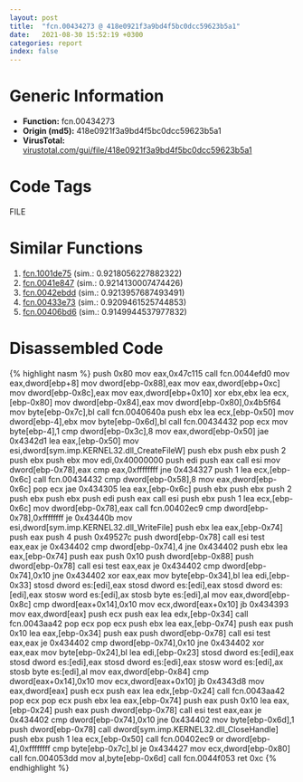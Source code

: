 ```yaml
---
layout: post
title:  "fcn.00434273 @ 418e0921f3a9bd4f5bc0dcc59623b5a1"
date:   2021-08-30 15:52:19 +0300
categories: report
index: false
---
```


# Generic Information
- **Function:** fcn.00434273
- **Origin (md5):** 418e0921f3a9bd4f5bc0dcc59623b5a1
- **VirusTotal:** [virustotal.com/gui/file/418e0921f3a9bd4f5bc0dcc59623b5a1][virustotal_ref]

# Code Tags
<span class="tag" id="FILE">FILE</span>


# Similar Functions

1. [fcn.1001de75][similar_1_ref] (sim.: 0.9218056227882322)
2. [fcn.0041e847][similar_2_ref] (sim.: 0.9214130007474426)
3. [fcn.0042ebdd][similar_3_ref] (sim.: 0.9213957687493491)
4. [fcn.00433e73][similar_4_ref] (sim.: 0.9209461525744853)
5. [fcn.00406bd6][similar_5_ref] (sim.: 0.9149944537977832)


# Disassembled Code

{% highlight nasm %}
push 0x80
mov eax,0x47c115
call fcn.0044efd0
mov eax,dword[ebp+8]
mov dword[ebp-0x88],eax
mov eax,dword[ebp+0xc]
mov dword[ebp-0x8c],eax
mov eax,dword[ebp+0x10]
xor ebx,ebx
lea ecx,[ebp-0x80]
mov dword[ebp-0x84],eax
mov dword[ebp-0x80],0x4b5f64
mov byte[ebp-0x7c],bl
call fcn.0040640a
push ebx
lea ecx,[ebp-0x50]
mov dword[ebp-4],ebx
mov byte[ebp-0x6d],bl
call fcn.00434432
pop ecx
mov byte[ebp-4],1
cmp dword[ebp-0x3c],8
mov eax,dword[ebp-0x50]
jae 0x4342d1
lea eax,[ebp-0x50]
mov esi,dword[sym.imp.KERNEL32.dll_CreateFileW]
push ebx
push ebx
push 2
push ebx
push ebx
mov edi,0x40000000
push edi
push eax
call esi
mov dword[ebp-0x78],eax
cmp eax,0xffffffff
jne 0x434327
push 1
lea ecx,[ebp-0x6c]
call fcn.00434432
cmp dword[ebp-0x58],8
mov eax,dword[ebp-0x6c]
pop ecx
jae 0x434305
lea eax,[ebp-0x6c]
push ebx
push ebx
push 2
push ebx
push ebx
push edi
push eax
call esi
push ebx
push 1
lea ecx,[ebp-0x6c]
mov dword[ebp-0x78],eax
call fcn.00402ec9
cmp dword[ebp-0x78],0xffffffff
je 0x43440b
mov esi,dword[sym.imp.KERNEL32.dll_WriteFile]
push ebx
lea eax,[ebp-0x74]
push eax
push 4
push 0x49527c
push dword[ebp-0x78]
call esi
test eax,eax
je 0x434402
cmp dword[ebp-0x74],4
jne 0x434402
push ebx
lea eax,[ebp-0x74]
push eax
push 0x10
push dword[ebp-0x88]
push dword[ebp-0x78]
call esi
test eax,eax
je 0x434402
cmp dword[ebp-0x74],0x10
jne 0x434402
xor eax,eax
mov byte[ebp-0x34],bl
lea edi,[ebp-0x33]
stosd dword es:[edi],eax
stosd dword es:[edi],eax
stosd dword es:[edi],eax
stosw word es:[edi],ax
stosb byte es:[edi],al
mov eax,dword[ebp-0x8c]
cmp dword[eax+0x14],0x10
mov ecx,dword[eax+0x10]
jb 0x434393
mov eax,dword[eax]
push ecx
push eax
lea edx,[ebp-0x34]
call fcn.0043aa42
pop ecx
pop ecx
push ebx
lea eax,[ebp-0x74]
push eax
push 0x10
lea eax,[ebp-0x34]
push eax
push dword[ebp-0x78]
call esi
test eax,eax
je 0x434402
cmp dword[ebp-0x74],0x10
jne 0x434402
xor eax,eax
mov byte[ebp-0x24],bl
lea edi,[ebp-0x23]
stosd dword es:[edi],eax
stosd dword es:[edi],eax
stosd dword es:[edi],eax
stosw word es:[edi],ax
stosb byte es:[edi],al
mov eax,dword[ebp-0x84]
cmp dword[eax+0x14],0x10
mov ecx,dword[eax+0x10]
jb 0x4343d8
mov eax,dword[eax]
push ecx
push eax
lea edx,[ebp-0x24]
call fcn.0043aa42
pop ecx
pop ecx
push ebx
lea eax,[ebp-0x74]
push eax
push 0x10
lea eax,[ebp-0x24]
push eax
push dword[ebp-0x78]
call esi
test eax,eax
je 0x434402
cmp dword[ebp-0x74],0x10
jne 0x434402
mov byte[ebp-0x6d],1
push dword[ebp-0x78]
call dword[sym.imp.KERNEL32.dll_CloseHandle]
push ebx
push 1
lea ecx,[ebp-0x50]
call fcn.00402ec9
or dword[ebp-4],0xffffffff
cmp byte[ebp-0x7c],bl
je 0x434427
mov ecx,dword[ebp-0x80]
call fcn.004053dd
mov al,byte[ebp-0x6d]
call fcn.0044f053
ret 0xc
{% endhighlight %}


[similar_1_ref]: /report/fcn.1001de75@481b545f5c18f2fce1caac67ddc419e8
[similar_2_ref]: /report/fcn.0041e847@418e0921f3a9bd4f5bc0dcc59623b5a1
[similar_3_ref]: /report/fcn.0042ebdd@7b00dd8f2abf54a73bfb09681334ff78
[similar_4_ref]: /report/fcn.00433e73@418e0921f3a9bd4f5bc0dcc59623b5a1
[similar_5_ref]: /report/fcn.00406bd6@617bd594ba13d0dcc08a315774c342d4
[virustotal_ref]: https://www.virustotal.com/gui/file/418e0921f3a9bd4f5bc0dcc59623b5a1